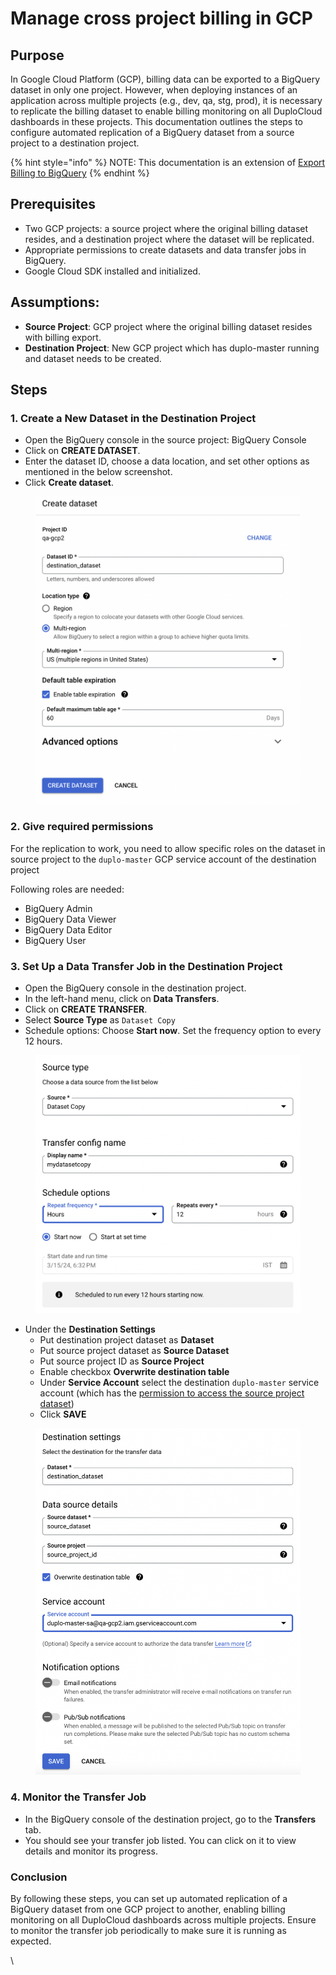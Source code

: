 # Manage cross project billing in GCP

## Purpose

In Google Cloud Platform (GCP), billing data can be exported to a BigQuery dataset in only one project. However, when deploying instances of an application across multiple projects (e.g., dev, qa, stg, prod), it is necessary to replicate the billing dataset to enable billing monitoring on all DuploCloud dashboards in these projects. This documentation outlines the steps to configure automated replication of a BigQuery dataset from a source project to a destination project.

{% hint style="info" %}
NOTE: This documentation is an extension of [Export Billing to BigQuery](export-billing-to-bigquery.md)
{% endhint %}

## Prerequisites

* Two GCP projects: a source project where the original billing dataset resides, and a destination project where the dataset will be replicated.
* Appropriate permissions to create datasets and data transfer jobs in BigQuery.
* Google Cloud SDK installed and initialized.

## Assumptions:

* **Source Project**: GCP project where the original billing dataset resides with billing export.
* **Destination Project**: New GCP project which has duplo-master running and dataset needs to be created.

## Steps

### 1. Create a New Dataset in the Destination Project

* Open the BigQuery console in the source project: BigQuery Console
* Click on **CREATE DATASET**.
* Enter the dataset ID, choose a data location, and set other options as mentioned in the below screenshot.
* Click **Create dataset**.

<figure><img src="../../../.gitbook/assets/image (141).png" alt="" width="563"><figcaption></figcaption></figure>

### 2. Give required permissions

For the replication to work, you need to allow specific roles on the dataset in source project to the `duplo-master` GCP service account of the destination project

Following roles are needed:

* BigQuery Admin
* BigQuery Data Viewer
* BigQuery Data Editor
* BigQuery User

### 3. Set Up a Data Transfer Job in the Destination Project

* Open the BigQuery console in the destination project.
* In the left-hand menu, click on **Data Transfers**.
* Click on **CREATE TRANSFER**.
* Select **Source Type** as `Dataset Copy`
* Schedule options: Choose **Start now**. Set the frequency option to every 12 hours.

<figure><img src="../../../.gitbook/assets/image (139).png" alt="" width="563"><figcaption></figcaption></figure>

* Under the **Destination Settings**
  * Put destination project dataset as **Dataset**&#x20;
  * Put source project dataset as **Source Dataset**
  * Put source project ID as **Source Project**
  * Enable checkbox **Overwrite destination table**
  * Under **Service Account** select the destination `duplo-master` service account (which has the [permission to access the source project dataset](manage-cross-project-billing-in-gcp.md#id-2.-give-required-permissions))
  * Click **SAVE**

<figure><img src="../../../.gitbook/assets/image (140).png" alt="" width="563"><figcaption></figcaption></figure>

### 4. Monitor the Transfer Job

* In the BigQuery console of the destination project, go to the **Transfers** tab.
* You should see your transfer job listed. You can click on it to view details and monitor its progress.

### Conclusion

By following these steps, you can set up automated replication of a BigQuery dataset from one GCP project to another, enabling billing monitoring on all DuploCloud dashboards across multiple projects. Ensure to monitor the transfer job periodically to make sure it is running as expected.

\
